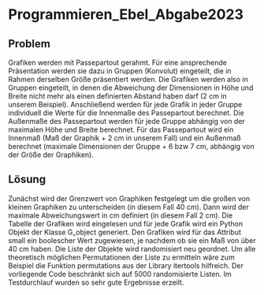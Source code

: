 # Programmieren_Ebel_Abgabe2023
## Problem
Grafiken werden mit Passepartout gerahmt. Für eine ansprechende Präsentation werden sie dazu in Gruppen (Konvolut) eingeteilt, die in Rahmen derselben Größe präsentiert werden. Die Grafiken werden also in Gruppen eingeteilt, in denen die Abweichung der Dimensionen in Höhe und Breite nicht mehr als einen definierten Abstand haben darf (2 cm in unserem Beispiel). Anschließend werden für jede Grafik in jeder Gruppe individuell die Werte für die Innenmaße des Passepartout berechnet. Die Außenmaße des Passepartout werden für jede Gruppe abhängig von der maximalen Höhe und Breite berechnet.
Für das Passepartout wird ein Innenmaß (Maß der Graphik + 2 cm in unserem Fall) und ein Außenmaß berechnet (maximale Dimensionen der Gruppe + 6 bzw 7 cm, abhängig von der Größe der Graphiken).

## Lösung
Zunächst wird der Grenzwert von Graphiken festgelegt um die großen von kleinen Graphiken zu unterscheiden (in diesem Fall 40 cm). Dann wird der maximale Abweichungswert in cm definiert (in diesem Fall 2 cm). Die Tabelle der Grafiken wird eingelesen und für jede Grafik wird ein Python Objekt der Klasse G_object generiert. Den Grafiken wird für das Attribut small ein boolescher Wert zugewiesen, je nachdem ob sie ein Maß von über 40 cm haben.
Die Liste der Objekte wird randomisiert neu geordnet. Um alle theoretisch möglichen Permutationen der Liste zu ermitteln wäre zum Beispiel die Funktion permutations aus der Library itertools hilfreich. Der vorliegende Code beschränkt sich auf 5000 randomisierte Listen. Im Testdurchlauf wurden so sehr gute Ergebnisse erzeilt.
